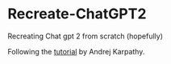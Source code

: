 # Recreate-ChatGPT2
Recreating Chat gpt 2 from scratch (hopefully)

Following the [tutorial](https://www.youtube.com/watch?v=l8pRSuU81PU&t=1092s&pp=ygUUbGV0cyByZXBvcnVkY2UgZ3BwdDI%3D) by Andrej Karpathy.
